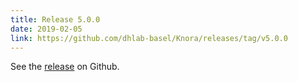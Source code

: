 ```yaml
---
title: Release 5.0.0
date: 2019-02-05
link: https://github.com/dhlab-basel/Knora/releases/tag/v5.0.0
---
```


See the
[release](https://github.com/dhlab-basel/Knora/releases/tag/v5.0.0) on Github.
